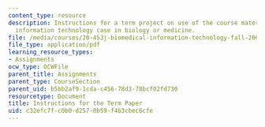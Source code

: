 ```yaml
---
content_type: resource
description: Instructions for a term project on use of the course material in a real
  information technology case in biology or medicine.
file: /media/courses/20-453j-biomedical-information-technology-fall-2008/c32efc7fc0b0d2570b59f4b3cbec6cfe_termpaper_instr.pdf
file_type: application/pdf
learning_resource_types:
- Assignments
ocw_type: OCWFile
parent_title: Assignments
parent_type: CourseSection
parent_uid: b5bb2af9-1cda-c456-78d3-78bcf02fd730
resourcetype: Document
title: Instructions for the Term Paper
uid: c32efc7f-c0b0-d257-0b59-f4b3cbec6cfe
---
```

